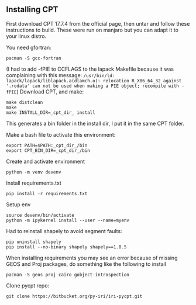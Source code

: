 ## Installing CPT

First download CPT 17.7.4 from the official page, then untar and follow these instructions to build. These were run on manjaro but you can adapt it to your linux distro.

You need gfortran:
```
pacman -S gcc-fortran
```

(I had to add -fPIE to CCFLAGS to the lapack Makefile because it was complaining with this message: `/usr/bin/ld: lapack/lapack/liblapack.a(dlamch.o): relocation R_X86_64_32 against '.rodata' can not be used when making a PIE object; recompile with -fPIE`)
Download CPT, and make:
```
make distclean
make
make INSTALL_DIR=_cpt_dir_ install
```
This generates a bin folder in the install dir, I put it in the same CPT folder.

Make a bash file to activate this environment:
```
export PATH=$PATH:_cpt_dir_/bin
export CPT_BIN_DIR=_cpt_dir_/bin
```

Create and activate environment 
```
python -m venv devenv
```

Install requirements.txt
```
pip install -r requirements.txt
```

Setup env
```
source devenv/bin/activate
python -m ipykernel install --user --name=myenv
```


Had to reinstall shapely to avoid segment faults:
```
pip uninstall shapely
pip install --no-binary shapely shapely==1.8.5
```

When installing requirements you may see an error because of missing GEOS and Proj packages, do something like the following to install
```
pacman -S geos proj cairo gobject-introspection
```

Clone pycpt repo:
```
git clone https://bitbucket.org/py-iri/iri-pycpt.git
```

